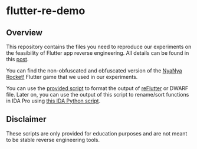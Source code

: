 # flutter-re-demo

## Overview

This repository contains the files you need to reproduce our experiments on the feasibility of Flutter app reverse engineering. All details can be found in this [post](https://www.guardsquare.com/blog/current-state-and-future-of-reversing-flutter-apps).

You can find the non-obfuscated and obfuscated version of the [NyaNya Rocket!](https://github.com/CaramelDunes/nyanya_rocket) Flutter game that we used in our experiments.

You can use the [provided script](https://github.com/Guardsquare/flutter-re-demo/blob/main/parse_info.py) to format the output of [reFlutter](https://github.com/Impact-I/reFlutter) or DWARF file.
Later on, you can use the output of this script to rename/sort functions in IDA Pro using [this IDA Python script](https://github.com/Guardsquare/flutter-re-demo/blob/main/rename_flutter_functions.py).

## Disclaimer

These scripts are only provided for education purposes and are not meant to be stable reverse engineering tools.
